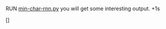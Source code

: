 RUN [min-char-rnn.py](min-char-rnn.py) you will get some interesting output.
+1s

<i class="fas fa-frog"></i>[]

<head> 
    <script defer src="https://use.fontawesome.com/releases/v5.15.1/js/all.js"></script> 
    <script defer src="https://use.fontawesome.com/releases/v5.15.1/js/v4-shims.js"></script> 
</head> 
<link rel="stylesheet" href="https://use.fontawesome.com/releases/v5.15.1/css/all.css">